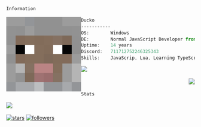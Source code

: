 ```bash
Information
```

<img src="SHEEP.png" align="left" width=200>

```ts
Ducko
-----------
OS:        Windows
DE:        Normal JavaScript Developer from Denmark
Uptime:    14 years
Discord:   711712752246325343
Skills:    JavaScrip, Lua, Learning TypeScript
```
<p align="left">
  <a href="https://discord.com/users/711712752246325343">
    <img src="https://discord.c99.nl/widget/theme-4/711712752246325343.png"/>
  </a>
</p>

<p align="right">
  <a href="https://discord.com/users/711712752246325343">
    <img src="https://discord.c99.nl/widget/theme-1/711712752246325343.png"/>
  </a>
</p>
  
```bash
Stats
```

<a href="https://github.com/DuckoDas/">
  <img src="https://komarev.com/ghpvc/?username=DuckoDas&color=5865f2&style=for-the-badge">
</a>

[![stars](https://img.shields.io/github/stars/DuckoDas?color=5865f2&label=stars&style=for-the-badge)](https://github.com/DuckoDas/)
[![followers](https://img.shields.io/github/followers/DuckoDas?color=5865f2&style=for-the-badge)](https://github.com/DuckoDas/)
